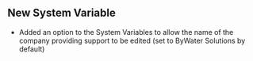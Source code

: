 <!-- PTFS - E-->
## New System Variable
- Added an option to the System Variables to allow the name of the company providing support to be edited (set to ByWater Solutions by default)